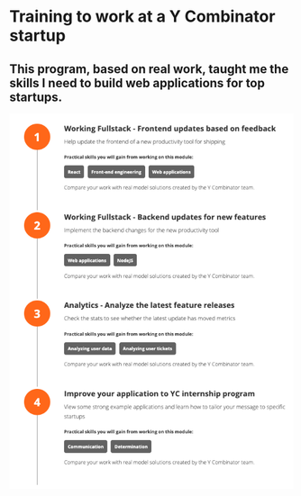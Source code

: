 # Training to work at a Y Combinator startup
## This program, based on real work, taught me the skills I need to build web applications for top startups.

![overview](overview.png)